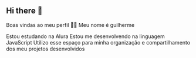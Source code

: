 ## Hi there 👋
Boas vindas ao meu perfil 💙💙
Meu nome é guilherme

Estou estudando na Alura
Estou me desenvolvendo na linguagem JavaScript
Utilizo esse espaço para minha organização e compartilhamento dos meu projetos desenvolvidos





<!--
**guilherme-matyak/guilherme-matyak** is a ✨ _special_ ✨ repository because its `README.md` (this file) appears on your GitHub profile.

Here are some ideas to get you started:

- 🔭 I’m currently working on ...
- 🌱 I’m currently learning ...
- 👯 I’m looking to collaborate on ...
- 🤔 I’m looking for help with ...
- 💬 Ask me about ...
- 📫 How to reach me: ...
- 😄 Pronouns: ...
- ⚡ Fun fact: ...
-->

